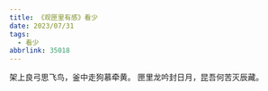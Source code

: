 ```yaml
---
title: 《观匣里有感》看少
date: 2023/07/31
tags:
  - 看少
abbrlink: 35018
---
```

架上良弓思飞鸟，釜中走狗慕牵黄。
匣里龙吟封日月，昆吾何苦灭辰藏。
